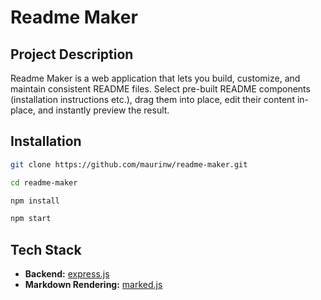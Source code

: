 # Readme Maker

## Project Description
Readme Maker is a web application that lets you build, customize, and maintain consistent README files. Select pre-built README components (installation instructions etc.), drag them into place, edit their content in-place, and instantly preview the result.

## Installation

```bash
git clone https://github.com/maurinw/readme-maker.git
```
```bash
cd readme-maker
```

```bash
npm install
```

```bash
npm start
```

## Tech Stack
- **Backend:** [express.js](https://expressjs.com/)  
- **Markdown Rendering:** [marked.js](https://github.com/markedjs/marked)  

